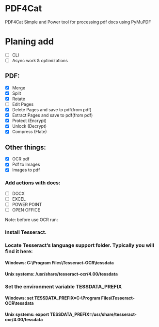 # PDF4Cat
PDF4Cat Simple and Power tool for processing pdf docs using PyMuPDF

# Planing add
- [ ] CLI
- [ ] Async work & optimizations
## PDF:
- [X] Merge
- [X] Split
- [X] Rotate
- [ ] Edit Pages
- [X] Delete Pages and save to pdf(from pdf)
- [X] Extract Pages and save to pdf(from pdf)
- [X] Protect (Encrypt)
- [X] Unlock (Decrypt)
- [X] Compress (Flate)

## Other things:
- [X] OCR pdf
- [X] Pdf to Images
- [X] Images to pdf
### Add actions with docs:
- [ ] DOCX
- [ ] EXCEL
- [ ] POWER POINT
- [ ] OPEN OFFICE

Note: before use OCR run: 

### Install Tesseract.

### Locate Tesseract’s language support folder. Typically you will find it here:
#### Windows: C:\Program Files\Tesseract-OCR\tessdata
#### Unix systems: /usr/share/tesseract-ocr/4.00/tessdata

### Set the environment variable TESSDATA_PREFIX
#### Windows: set TESSDATA_PREFIX=C:\Program Files\Tesseract-OCR\tessdata
#### Unix systems: export TESSDATA_PREFIX=/usr/share/tesseract-ocr/4.00/tessdata

